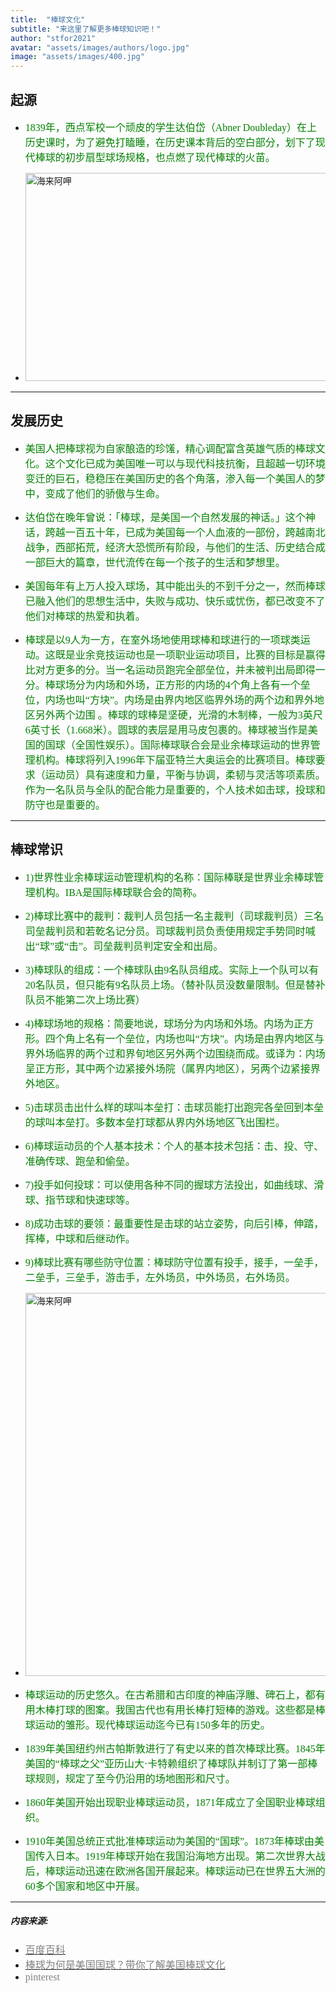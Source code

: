 ```yaml
---
title:  "棒球文化"
subtitle: "来这里了解更多棒球知识吧！"
author: "stfor2021"
avatar: "assets/images/authors/logo.jpg"
image: "assets/images/400.jpg"
---
```


## 起源

* <font face="微软雅黑" color=green size=3>1839年，西点军校一个顽皮的学生达伯岱（Abner Doubleday）在上历史课时，为了避免打瞌睡，在历史课本背后的空白部分，划下了现代棒球的初步扇型球场规格，也点燃了现代棒球的火苗。</font> 

* <img style="width:500px;height:333px" src="https://tva1.sinaimg.cn/large/e6c9d24ely1gojg67y558j20i20c1mxs.jpg" alt="海来阿呷" aligh=center />

*****

## 发展历史

* <font face="微软雅黑" color=green size=3>美国人把棒球视为自家酿造的珍馐，精心调配富含英雄气质的棒球文化。这个文化已成为美国唯一可以与现代科技抗衡，且超越一切环境变迁的巨石，稳稳压在美国历史的各个角落，渗入每一个美国人的梦中，变成了他们的骄傲与生命。</font>

* <font face="微软雅黑" color=green size=3>达伯岱在晚年曾说：「棒球，是美国一个自然发展的神话。」这个神话，跨越一百五十年，已成为美国每一个人血液的一部份，跨越南北战争，西部拓荒，经济大恐慌所有阶段，与他们的生活、历史结合成一部巨大的篇章，世代流传在每一个孩子的生活和梦想里。</font>

* <font face="微软雅黑" color=green size=3>美国每年有上万人投入球场，其中能出头的不到千分之一，然而棒球已融入他们的思想生活中，失败与成功、快乐或忧伤，都已改变不了他们对棒球的热爱和执着。</font>

* <font face="微软雅黑" color=green size=3>棒球是以9人为一方，在室外场地使用球棒和球进行的一项球类运动。这既是业余竞技运动也是一项职业运动项目，比赛的目标是赢得比对方更多的分。当一名运动员跑完全部垒位，并未被判出局即得一分。棒球场分为内场和外场，正方形的内场的4个角上各有一个垒位，内场也叫“方块”。内场是由界内地区临界外场的两个边和界外地区另外两个边围 。棒球的球棒是坚硬，光滑的木制棒，一般为3英尺6英寸长（1.668米）。圆球的表层是用马皮包裹的。棒球被当作是美国的国球（全国性娱乐）。国际棒球联合会是业余棒球运动的世界管理机构。棒球将列入1996年下届亚特兰大奥运会的比赛项目。棒球要求（运动员）具有速度和力量，平衡与协调，柔韧与灵活等项素质。作为一名队员与全队的配合能力是重要的，个人技术如击球，投球和防守也是重要的。</font>

*****

## 棒球常识

  
* <font face="微软雅黑" color=green size=3>1)世界性业余棒球运动管理机构的名称：国际棒联是世界业余棒球管理机构。IBA是国际棒球联合会的简称。</font>

* <font face="微软雅黑" color=green size=3>2)棒球比赛中的裁判：裁判人员包括一名主裁判（司球裁判员）三名司垒裁判员和若乾名记分员。司球裁判员负责使用规定手势同时喊出“球”或“击”。司垒裁判员判定安全和出局。</font>

* <font face="微软雅黑" color=green size=3>3)棒球队的组成：一个棒球队由9名队员组成。实际上一个队可以有20名队员，但只能有9名队员上场。（替补队员没数量限制。但是替补队员不能第二次上场比赛）</font>

* <font face="微软雅黑" color=green size=3>4)棒球场地的规格：简要地说，球场分为内场和外场。内场为正方形。四个角上名有一个垒位，内场也叫“方块”。内场是由界内地区与界外场临界的两个过和界旬地区另外两个边围绕而成。或译为：内场呈正方形，其中两个边紧接外场院（属界内地区），另两个边紧接界外地区。</font>

* <font face="微软雅黑" color=green size=3>5)击球员击出什么样的球叫本垒打：击球员能打出跑完各垒回到本垒的球叫本垒打。多数本垒打球都从界内外场地区飞出围栏。</font>

* <font face="微软雅黑" color=green size=3>6)棒球运动员的个人基本技术：个人的基本技术包括：击、投、守、准确传球、跑垒和偷垒。</font>

* <font face="微软雅黑" color=green size=3>7)投手如何投球：可以使用各种不同的握球方法投出，如曲线球、滑球、指节球和快速球等。</font>

* <font face="微软雅黑" color=green size=3>8)成功击球的要领：最重要性是击球的站立姿势，向后引棒，伸踏，挥棒，中球和后继动作。</font>

* <font face="微软雅黑" color=green size=3>9)棒球比赛有哪些防守位置：棒球防守位置有投手，接手，一垒手，二垒手，三垒手，游击手，左外场员，中外场员，右外场员。</font>

* <img style="width:500px;height:613px" src="https://tva1.sinaimg.cn/large/e6c9d24ely1gojg6u5y4dj20ku0pk40b.jpg" alt="海来阿呷" aligh=center />

* <font face="微软雅黑" color=green size=3>棒球运动的历史悠久。在古希腊和古印度的神庙浮雕、碑石上，都有用木棒打球的图案。我国古代也有用长棒打短棒的游戏。这些都是棒球运动的雏形。现代棒球运动迄今已有150多年的历史。</font>

* <font face="微软雅黑" color=green size=3>1839年美国纽约州古帕斯敦进行了有史以来的首次棒球比赛。1845年美国的“棒球之父”亚历山大·卡特赖组织了棒球队并制订了第一部棒球规则，规定了至今仍沿用的场地图形和尺寸。</font>

* <font face="微软雅黑" color=green size=3>1860年美国开始出现职业棒球运动员，1871年成立了全国职业棒球组织。</font>

* <font face="微软雅黑" color=green size=3>1910年美国总统正式批准棒球运动为美国的“国球”。1873年棒球由美国传入日本。1919年棒球开始在我国沿海地方出现。第二次世界大战后，棒球运动迅速在欧洲各国开展起来。棒球运动已在世界五大洲的60多个国家和地区中开展。</font>

*****

##### 内容来源: 

* [<font face="微软雅黑" color=grey size=3>百度百科</font>](https://baike.baidu.com/item/%E6%A3%92%E7%90%83%E5%8F%91%E5%B1%95%E5%8F%B2/13020240?fr=aladdin)
* [<font face="微软雅黑" color=grey size=3>棒球为何是美国国球？带你了解美国棒球文化</font>](https://www.sohu.com/a/241513072_495652)
* <font face="微软雅黑" color=grey size=3>pinterest</font>





